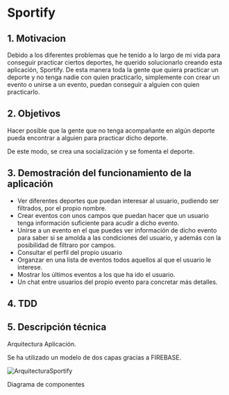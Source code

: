 # Sportify

## 1. Motivacion

Debido a los diferentes problemas que he tenido a lo largo de mi vida para conseguir practicar ciertos deportes, he querido solucionarlo creando esta aplicación, Sportify. De esta manera toda la gente que quiera practicar un deporte y no
tenga nadie con quien practicarlo, simplemente con crear un evento o unirse a un evento, puedan conseguir a alguien con quien practicarlo.

## 2. Objetivos

Hacer posible que la gente que no tenga acompañante en algún deporte pueda encontrar a alguien para practicar dicho deporte.

De este modo, se crea una socialización y se fomenta el deporte.

## 3. Demostración del funcionamiento de la aplicación

- Ver diferentes deportes que puedan interesar al usuario, pudiendo ser filtrados, por el propio nombre.
- Crear eventos con unos campos que puedan hacer que un usuario tenga información suficiente para acudir a dicho evento.
- Unirse a un evento en el que puedes ver información de dicho evento para saber si se amolda a las condiciones del usuario, y además con la posibilidad de filtraro por campos.
- Consultar el perfil del propio usuario
- Organzar en una lista de eventos todos aquellos al que el usuario le interese.
- Mostrar los últimos eventos a los que ha ido el usuario.
- Un chat entre usuarios del propio evento para concretar más detalles.

## 4. TDD

## 5. Descripción técnica

Arquitectura Aplicación.

Se ha utilizado un modelo de dos capas gracias a FIREBASE.

![ArquitecturaSportify](https://user-images.githubusercontent.com/44237471/86914438-a637a400-c120-11ea-951d-c992d4dc8b8d.PNG)

Diagrama de componentes
